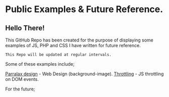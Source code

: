 # Public Examples & Future Reference.

## Hello There! 

This GitHub Repo has been created for the purpose of displaying some examples of JS, PHP and CSS I have written for future reference.

```
This Repo will be updated at regular intervals.
```
Some of these examples include;

[Parralax design]() - Web Design (background-image).
[Throttling]() - JS throttling on DOM events.

For the future;



